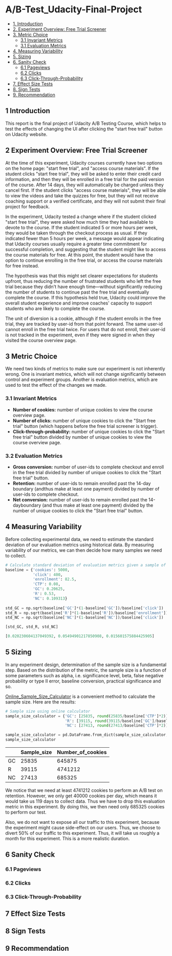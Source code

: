 # A/B-Test_Udacity-Final-Project

- [1. Introduction](#1-introduction)
- [2. Experiment Overview: Free Trial Screener](#2-experiment-overview-free-trial-screener)
- [3. Metric Choice](#3-metric-choice)
  - [3.1 Invariant Metrics](#31-invariant-metrics)
  - [3.1 Evaluation Metrics](#32-evaluation-metrics)
- [4. Measuring Variability](#4-measuring-variability)
- [5. Sizing](#5-sizing)
- [6. Sanity Check](#6-sanity-check)
  - [6.1 Pageviews](#61-pageviews)
  - [6.2 Clicks](#62-clicks)
  - [6.3 Click-Through-Probability](#63clickthroughprobability)
- [7. Effect Size Tests](#7-effect-size-tests)
- [8. Sign Tests](#8-sign-tests)
- [9. Recommendation](#9-recommendation)

## 1 Introduction

This report is the final project of Udacity A/B Testing Course, which helps to test the effects of changing the UI after clicking the "start free trail" button on Udacity website.

## 2 Experiment Overview: Free Trial Screener

At the time of this experiment, Udacity courses currently have two options on the home page: "start free trial", and "access course materials". If the student clicks "start free trial", they will be asked to enter their credit card information, and then they will be enrolled in a free trial for the paid version of the course. After 14 days, they will automatically be charged unless they cancel first. If the student clicks "access course materials", they will be able to view the videos and take the quizzes for free, but they will not receive coaching support or a verified certificate, and they will not submit their final project for feedback.

In the experiment, Udacity tested a change where if the student clicked "start free trial", they were asked how much time they had available to devote to the course. If the student indicated 5 or more hours per week, they would be taken through the checkout process as usual. If they indicated fewer than 5 hours per week, a message would appear indicating that Udacity courses usually require a greater time commitment for successful completion, and suggesting that the student might like to access the course materials for free. At this point, the student would have the option to continue enrolling in the free trial, or access the course materials for free instead.

The hypothesis was that this might set clearer expectations for students upfront, thus reducing the number of frustrated students who left the free trial because they didn't have enough time—without significantly reducing the number of students to continue past the free trial and eventually complete the course. If this hypothesis held true, Udacity could improve the overall student experience and improve coaches' capacity to support students who are likely to complete the course.

The unit of diversion is a cookie, although if the student enrolls in the free trial, they are tracked by user-id from that point forward. The same user-id cannot enroll in the free trial twice. For users that do not enroll, their user-id is not tracked in the experiment, even if they were signed in when they visited the course overview page.

## 3 Metric Choice

We need two kinds of metrics to make sure our experiment is not inherently wrong. One is invariant metrics, which will not change significantly between control and experiment groups. Another is evaluation metrics, which are used to test the effect of the changes we made.

### 3.1 Invariant Metrics

* **Number of cookies:** number of unique cookies to view the course overview page.
* **Number of clicks:** number of unique cookies to click the "Start free trial" button (which happens before the free trial screener is trigger).
* **Click-through-probability:** number of unique cookies to click the "Start free trial" button divided by number of unique cookies to view the course overview page.


### 3.2 Evaluation Metrics

* **Gross conversion:** number of user-ids to complete checkout and enroll in the free trial divided by number of unique cookies to click the "Start free trial" button.
* **Retention:** number of user-ids to remain enrolled past the 14-day boundary (andthus make at least one payment) divided by number of user-ids to complete checkout.
* **Net conversion:** number of user-ids to remain enrolled past the 14-dayboundary (and thus make at least one payment) divided by the number of unique cookies to click the "Start free trial" button.

## 4 Measuring Variability

Before collecting experimental data, we need to estimate the standard deviation of our evaluation metrics using historical data. By measuring variability of our metrics, we can then decide how many samples we need to collect.

```python
# Calculate standard deviation of evaluation metrics given a sample of 5000 cookies
baseline = {'cookies': 5000,
            'click': 400,
            'enrollment': 82.5,
            'CTP': 0.08,
            'GC': 0.20625,
            'R': 0.53,
            'NC': 0.109313}
            
std_GC = np.sqrt(baseline['GC']*(1-baseline['GC'])/baseline['click'])
std_R = np.sqrt(baseline['R']*(1-baseline['R'])/baseline['enrollment'])
std_NC = np.sqrt(baseline['NC']*(1-baseline['NC'])/baseline['click'])

[std_GC, std_R, std_NC]
```
```python
[0.020230604137049392, 0.05494901217850908, 0.015601575884425905]
```

## 5 Sizing

In any experiment design, determination of the sample size is a fundamental step. Based on the distribution of the metric, the sample size is a function of some parameters such as alpha, i.e. significance level, beta, false negative probability or type II error, baseline conversion, practical significance and so.

[Online_Sample_Size_Calculator](http://www.evanmiller.org/ab-testing/sample-size.html) is a convenient method to calculate the sample size. Here are the results:

```python
# Sample size using online calculator
sample_size_calculator = {'GC': [25835, round(25835/baseline['CTP']*2)],
                          'R': [39115, round(39115/baseline['GC']/baseline['CTP']*2)],
                          'NC': [27413, round(27413/baseline['CTP']*2)]}

sample_size_calculator = pd.DataFrame.from_dict(sample_size_calculator, orient='index', columns=['Sample_size', 'Number_of_cookies'])
sample_size_calculator
```

|   |Sample_size|Number_of_cookies|
|---|---|---|
|GC|25835|645875|
|R|39115|4741212|
|NC|27413|685325|

We notice that we need at least 4741212 cookies to perform an A/B test on retention. However, we only get 40000 cookies per day, which means it would take us 119 days to collect data. Thus we have to drop this evaluation metric in this experiment. By doing this, we then need only 685325 cookies to perform our test.

Also, we do not want to expose all our traffic to this experiment, because the experiment might cause side-effect on our users. Thus, we choose to divert 50% of our traffic to this experiment. Thus, it will take us roughly a month for this experiment. This is a more realistic duration.

## 6 Sanity Check

### 6.1 Pageviews

### 6.2 Clicks

### 6.3 Click-Through-Probability

## 7 Effect Size Tests

## 8 Sign Tests

## 9 Recommendation
